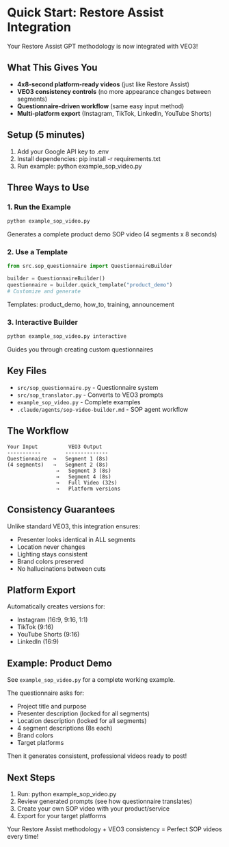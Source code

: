 # Quick Start: Restore Assist Integration

Your Restore Assist GPT methodology is now integrated with VEO3!

## What This Gives You

- **4x8-second platform-ready videos** (just like Restore Assist)
- **VEO3 consistency controls** (no more appearance changes between segments)
- **Questionnaire-driven workflow** (same easy input method)
- **Multi-platform export** (Instagram, TikTok, LinkedIn, YouTube Shorts)

## Setup (5 minutes)

1. Add your Google API key to .env
2. Install dependencies: pip install -r requirements.txt
3. Run example: python example_sop_video.py

## Three Ways to Use

### 1. Run the Example
```bash
python example_sop_video.py
```
Generates a complete product demo SOP video (4 segments x 8 seconds)

### 2. Use a Template
```python
from src.sop_questionnaire import QuestionnaireBuilder

builder = QuestionnaireBuilder()
questionnaire = builder.quick_template("product_demo")
# Customize and generate
```

Templates: product_demo, how_to, training, announcement

### 3. Interactive Builder
```bash
python example_sop_video.py interactive
```
Guides you through creating custom questionnaires

## Key Files

- `src/sop_questionnaire.py` - Questionnaire system
- `src/sop_translator.py` - Converts to VEO3 prompts
- `example_sop_video.py` - Complete examples
- `.claude/agents/sop-video-builder.md` - SOP agent workflow

## The Workflow

```
Your Input          VEO3 Output
-----------        --------------
Questionnaire  →   Segment 1 (8s)
(4 segments)   →   Segment 2 (8s)
                →   Segment 3 (8s)
                →   Segment 4 (8s)
                →   Full Video (32s)
                →   Platform versions
```

## Consistency Guarantees

Unlike standard VEO3, this integration ensures:
- Presenter looks identical in ALL segments
- Location never changes
- Lighting stays consistent
- Brand colors preserved
- No hallucinations between cuts

## Platform Export

Automatically creates versions for:
- Instagram (16:9, 9:16, 1:1)
- TikTok (9:16)
- YouTube Shorts (9:16)  
- LinkedIn (16:9)

## Example: Product Demo

See `example_sop_video.py` for a complete working example.

The questionnaire asks for:
- Project title and purpose
- Presenter description (locked for all segments)
- Location description (locked for all segments)
- 4 segment descriptions (8s each)
- Brand colors
- Target platforms

Then it generates consistent, professional videos ready to post!

## Next Steps

1. Run: python example_sop_video.py
2. Review generated prompts (see how questionnaire translates)
3. Create your own SOP video with your product/service
4. Export for your target platforms

Your Restore Assist methodology + VEO3 consistency = Perfect SOP videos every time!
